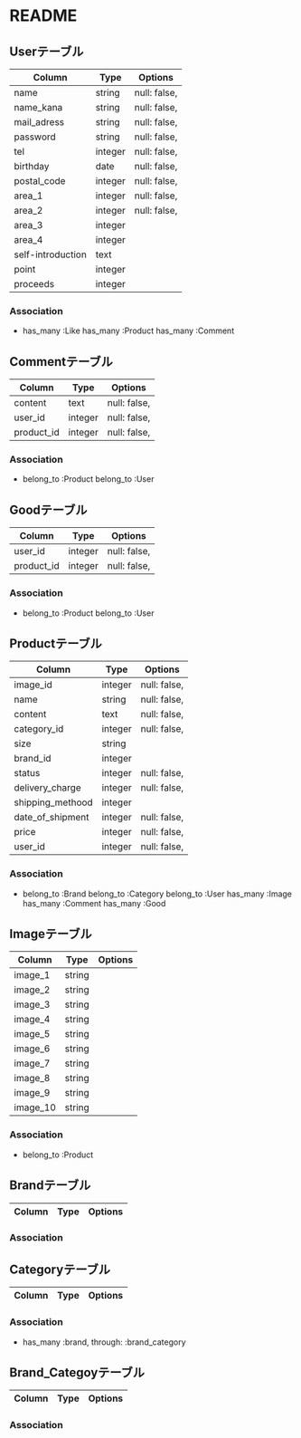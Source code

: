 # README

## Userテーブル
|Column|Type|Options|
|------|----|-------|
|name|string|null: false,|
|name_kana|string|null: false,|
|mail_adress|string|null: false,|
|password|string|null: false,|
|tel|integer|null: false,|
|birthday|date|null: false,|
|postal_code|integer|null: false,|
|area_1|integer|null: false,|
|area_2|integer|null: false,|
|area_3|integer|
|area_4|integer|
|self-introduction|text|
|point|integer|
|proceeds|integer|
### Association
- has_many :Like
  has_many :Product
  has_many :Comment


## Commentテーブル
|Column|Type|Options|
|------|----|-------|
|content|text|null: false,|
|user_id|integer|null: false,|
|product_id|integer|null: false,|
### Association
- belong_to :Product
  belong_to :User


## Goodテーブル
|Column|Type|Options|
|------|----|-------|
|user_id|integer|null: false,|
|product_id|integer|null: false,|
### Association
- belong_to :Product
  belong_to :User


## Productテーブル
|Column|Type|Options|
|------|----|-------|
|image_id|integer|null: false,|
|name|string|null: false,|
|content|text|null: false,|
|category_id|integer|null: false,|
|size|string|
|brand_id|integer|
|status|integer|null: false,|
|delivery_charge|integer|null: false,|
|shipping_methood|integer|
|date_of_shipment|integer|null: false,|
|price|integer|null: false,|
|user_id|integer|null: false,|
### Association
- belong_to :Brand
  belong_to :Category
  belong_to :User
  has_many :Image
  has_many :Comment
  has_many :Good


## Imageテーブル
|Column|Type|Options|
|------|----|-------|
|image_1|string|
|image_2|string|
|image_3|string|
|image_4|string|
|image_5|string|
|image_6|string|
|image_7|string|
|image_8|string|
|image_9|string|
|image_10|string|
### Association
- belong_to :Product





## Brandテーブル
|Column|Type|Options|
|------|----|-------|

### Association

## Categoryテーブル
|Column|Type|Options|
|------|----|-------|

### Association
- has_many :brand, through: :brand_category

## Brand_Categoyテーブル
|Column|Type|Options|
|------|----|-------|

### Association